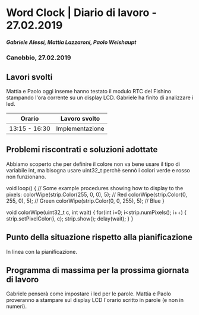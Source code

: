 # Word Clock | Diario di lavoro - 27.02.2019
##### Gabriele Alessi, Mattia Lazzaroni, Paolo Weishaupt
### Canobbio, 27.02.2019

## Lavori svolti
Mattia e Paolo oggi inseme hanno testato il modulo RTC del Fishino stampando l'ora corrente su un display LCD.
Gabriele ha finito di analizzare i led.


|Orario        |Lavoro svolto                 |
|--------------|------------------------------|
|13:15 - 16:30 | Implementazione |

##  Problemi riscontrati e soluzioni adottate
Abbiamo scoperto che per definire il colore non va bene usare il tipo di variabile int, ma bisogna usare uint32_t perchè sennò i colori verde e rosso non funzionano.

void loop() {
  // Some example procedures showing how to display to the pixels:
  colorWipe(strip.Color(255, 0, 0), 5); // Red
  colorWipe(strip.Color(0, 255, 0), 5); // Green
  colorWipe(strip.Color(0, 0, 255), 5); // Blue
}

void colorWipe(uint32_t c, int wait) {
  for(int i=0; i<strip.numPixels(); i++) {
    strip.setPixelColor(i, c);
    strip.show();
    delay(wait);
  }
}
##  Punto della situazione rispetto alla pianificazione
In linea con la pianificazione.
## Programma di massima per la prossima giornata di lavoro
Gabriele penserà come impostare i led per le parole.
Mattia e Paolo proveranno a stampare sul display LCD l´orario scritto in parole (e non in numeri).
